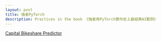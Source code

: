 ```yaml
---
layout: post
title: 強者PyTorch
description: Practices in the book 《強者用PyTorch實作史上最經典AI範例》
---
```


[Capital Bikeshare Predictor](https://github.com/baliuzeger/kiong-e-PyTorch/blob/master/capital_bike_share/chap3-predictor.ipynb)
